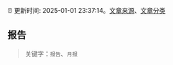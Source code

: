 :alarm_clock: 更新时间: 2025-01-01 23:37:14。[文章来源](/README.md)、[文章分类](/TAGS.md)

## 报告


> 关键字：`报告`、`月报`



